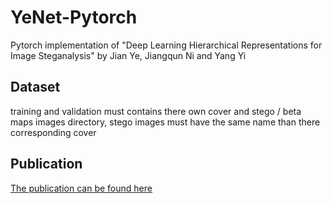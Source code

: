 # YeNet-Pytorch
Pytorch implementation of "Deep Learning Hierarchical Representations for Image Steganalysis" by Jian Ye, Jiangqun Ni and Yang Yi

## Dataset
training and validation must contains there own cover and stego / beta maps images directory, stego images must have the same name than there corresponding cover

## Publication
[The publication can be found here](http://ieeexplore.ieee.org/document/7937836/)

